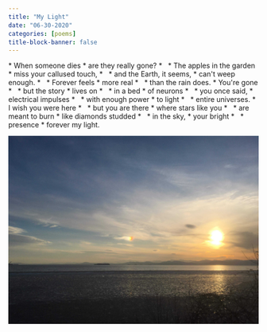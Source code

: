 ```yaml
---
title: "My Light"
date: "06-30-2020"
categories: [poems]
title-block-banner: false
---
```


<div class = "poem">
* When someone dies
* are they really gone?
* &nbsp;
* The apples in the garden
* miss your callused touch,
* &nbsp;
* and the Earth, it seems,
* can't weep enough.
* &nbsp;
* Forever feels
* more real
* &nbsp;
* than the rain does.
* You're gone
* &nbsp;
* but the story
* lives on
* &nbsp;
* in a bed
* of neurons
* &nbsp;
* you once said,
* electrical impulses 
* &nbsp;
* with enough power
* to light
* &nbsp;
* entire universes.
* I wish you were here
* &nbsp;
* but you are there
* where stars like you
* &nbsp;
* are meant to burn
* like diamonds studded
* &nbsp;
* in the sky,
* your bright
* &nbsp;
* presence
* forever my light.
</div>

![](/photos/stars-gone.JPG)
